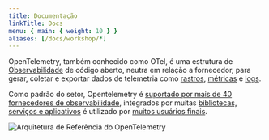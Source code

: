 ```yaml
---
title: Documentação
linkTitle: Docs
menu: { main: { weight: 10 } }
aliases: [/docs/workshop/*]
---
```


OpenTelemetry, também conhecido como OTel, é uma estrutura de 
[Observabilidade](concepts/observability-primer/#what-is-observability) de código aberto,
neutra em relação a fornecedor, para gerar, coletar e exportar dados de telemetria 
como [rastros](concepts/signals/traces/), [métricas](concepts/signals/metrics/) e 
[logs](concepts/signals/logs/).

Como padrão do setor, Opentelemetry é [suportado por mais de 40 fornecedores de observabilidade](/ecosystem/vendors/),
integrados por muitas [bibliotecas, serviços e aplicativos](/ecosystem/integrations/) 
é utilizado por [muitos usuários finais](/ecosystem/adopters/). 

![Arquitetura de Referência do OpenTelemetry](/img/otel-diagram.svg)
